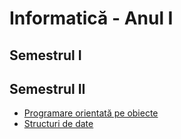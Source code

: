 # Informatică - Anul I

## Semestrul I

## Semestrul II

- [Programare orientată pe obiecte](/Materii/Informatică/POO.md)
- [Structuri de date](/Materii/Informatică/SD.md)
